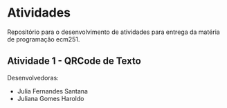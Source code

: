 # Atividades

Repositório para o desenvolvimento de atividades para entrega da matéria de programação ecm251.

## Atividade 1 - QRCode de Texto

Desenvolvedoras:

- Julia Fernandes Santana
- Juliana Gomes Haroldo
